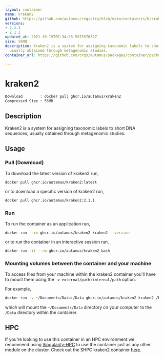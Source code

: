 ```yaml
---
layout: container
name: kraken2
github: https://github.com/autamus/registry/blob/main/containers/k/kraken2/spack.yaml
versions:
- 2.1.1
- 2.1.2
updated_at: 2021-10-19T07:34:23.587357632Z
size: 56MB
description: Kraken2 is a system for assigning taxonomic labels to short DNA sequences,
  usually obtained through metagenomic studies.
container_url: https://github.com/orgs/autamus/packages/container/package/kraken2

---
```

# kraken2
```bash 
Download        : docker pull ghcr.io/autamus/kraken2
Compressed Size : 56MB
```

## Description
Kraken2 is a system for assigning taxonomic labels to short DNA sequences, usually obtained through metagenomic studies.

## Usage
### Pull (Download)
To download the latest version of kraken2 run,

```bash
docker pull ghcr.io/autamus/kraken2:latest
```

or to download a specific version of kraken2 run,

```bash
docker pull ghcr.io/autamus/kraken2:2.1.1
```
### Run
To run the container as an application run,
```bash
docker run --rm ghcr.io/autamus/kraken2 kraken2 --version
```

or to run the container in an interactive session run,
```bash
docker run -it --rm ghcr.io/autamus/kraken2 bash
```

### Mounting volumes between the container and your machine
To access files from your machine within the kraken2 container you'll have to mount them using the `-v external/path:internal/path` option.

For example,
```bash
docker run -v ~/Documents/Data:/Data ghcr.io/autamus/kraken2 kraken2 /Data/myData.csv
```
which will mount the `~/Documents/Data` directory on your computer to the `/Data` directory within the container.

## HPC
If you're looking to use this container in an HPC environment we recommend using [Singularity-HPC](https://singularity-hpc.readthedocs.io) to use the container just as any other module on the cluster. Check out the SHPC kraken2 container [here](https://singularityhub.github.io/singularity-hpc/r/ghcr.io-autamus-kraken2/).